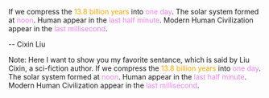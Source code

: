 If we compress the <font color="orange">13.8 billion years</font> into <font color="violet">one day</font>. The solar system formed at <font color="violet">noon</font>. Human appear in the <font color="violet">last half minute</font>. Modern Human Civilization appear in the <font color="violet">last millisecond</font>. 

-- Cixin Liu

Note:
Here I want to show you my favorite sentance, which is said by Liu Cixin, a sci-fiction author.
If we compress the <font color="orange">13.8 billion years</font> into <font color="violet">one day</font>. The solar system formed at <font color="violet">noon</font>. Human appear in the <font color="violet">last half minute</font>. Modern Human Civilization appear in the <font color="violet">last millisecond</font>. 
